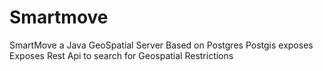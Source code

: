 Smartmove
=========

SmartMove a Java GeoSpatial Server 
Based on Postgres Postgis exposes
Exposes Rest Api to search for Geospatial Restrictions
